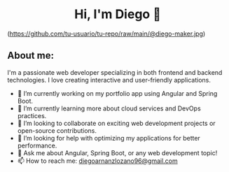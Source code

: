 <h1 align="center">Hi, I'm Diego 👋</h1>

(https://github.com/tu-usuario/tu-repo/raw/main/@diego-maker.jpg)

## About me:

I'm a passionate web developer specializing in both frontend and backend technologies. I love creating interactive and user-friendly applications.

- 🔭 I’m currently working on my portfolio app using Angular and Spring Boot.
- 🌱 I’m currently learning more about cloud services and DevOps practices.
- 👯 I’m looking to collaborate on exciting web development projects or open-source contributions.
- 🤔 I’m looking for help with optimizing my applications for better performance.
- 💬 Ask me about Angular, Spring Boot, or any web development topic!
- 📫 How to reach me: [diegoarnanzlozano96@gmail.com](mailto:diegoarnanzlozano96@gmail.com)
